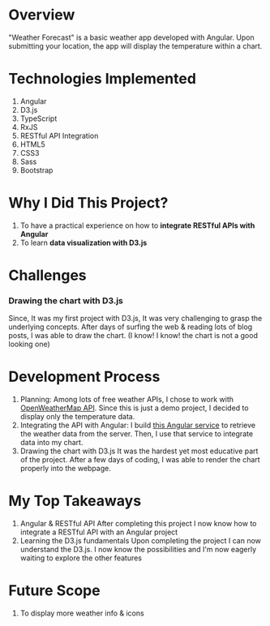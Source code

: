 # Overview

"Weather Forecast" is a basic weather app developed with Angular. Upon submitting your location, the app will display the temperature within a chart.

# Technologies Implemented

1. Angular
2. D3.js
3. TypeScript
4. RxJS
5. RESTful API Integration
6. HTML5
7. CSS3
8. Sass
9. Bootstrap

# Why I Did This Project?

1. To have a practical experience on how to **integrate RESTful APIs with Angular**
2. To learn **data visualization with D3.js**

# Challenges

### Drawing the chart with D3.js

Since, It was my first project with D3.js, It was very challenging to grasp the underlying concepts. After days of surfing the web & reading lots of blog posts, I was able to draw the chart. (I know! I know! the chart is not a good looking one)

# Development Process

1. Planning:
Among lots of free weather APIs, I chose to work with [OpenWeatherMap API](https://openweathermap.org/api). Since this is just a demo project, I decided to display only the temperature data.
2. Integrating the API with Angular:
I build [this Angular service](https://github.com/snsakib/Weather-Forecast/blob/master/src/app/forecast.service.ts) to retrieve the weather data from the server. Then, I use that service to integrate data into my chart.
3. Drawing the chart with D3.js
It was the hardest yet most educative part of the project. After a few days of coding, I was able to render the chart properly into the webpage.

# My Top Takeaways

1. Angular & RESTful API
After completing this project I now know how to integrate a RESTful API with an Angular project
2. Learning the D3.js fundamentals
Upon completing the project I can now understand the D3.js. I now know the possibilities and I'm now eagerly waiting to explore the other features

# Future Scope

1. To display more weather info & icons
